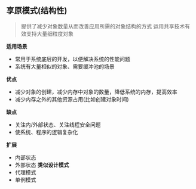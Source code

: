 ## 享原模式(结构性)

> 提供了减少对象数量从而改善应用所需的对象结构的方式
> 运用共享技术有效支持大量细粒度对象

**适用场景**

- 常用于系统底层的开发，以便解决系统的性能问题
- 系统有大量相似的对象、需要缓冲池的场景

**优点**
- 减少对象的创建，减少内存中对象的数量，降低系统的内存，提高效率
- 减少内存之外的其他资源占用(比如创建对象时间)

**缺点**
- 关注内/外部状态、关注线程安全问题
- 使系统、程序的逻辑复杂化

**扩展**
- 内部状态
- 外部状态
**类似设计模式**
- 代理模式
- 单例模式

